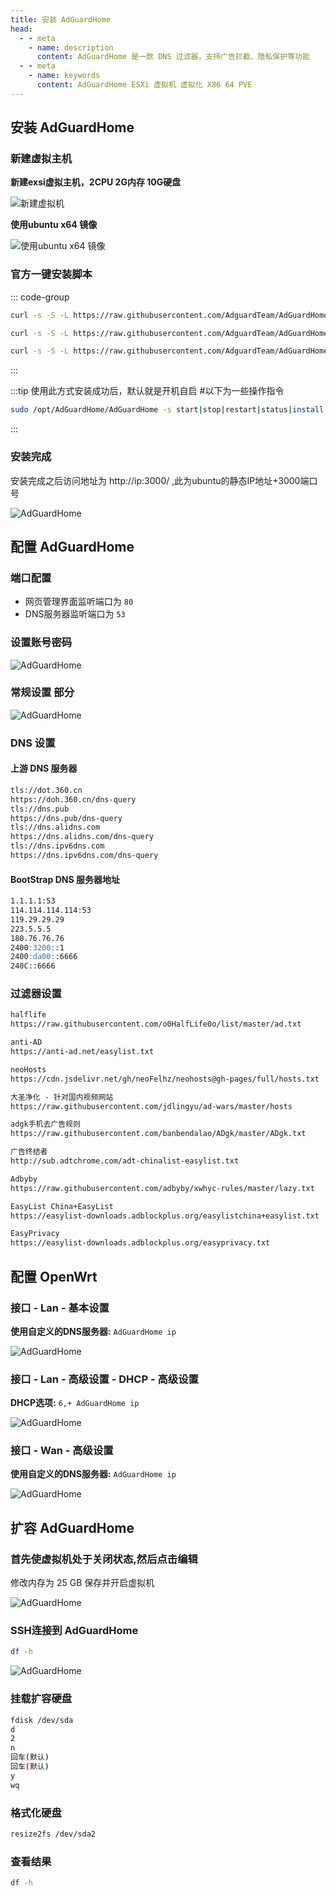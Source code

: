 ```yaml
---
title: 安装 AdGuardHome
head:
  - - meta
    - name: description
      content: AdGuardHome 是一款 DNS 过滤器，支持广告拦截、隐私保护等功能
  - - meta
    - name: keywords
      content: AdGuardHome ESXi 虚拟机 虚拟化 X86 64 PVE
---
```


## 安装 AdGuardHome

### 新建虚拟主机

**新建exsi虚拟主机，2CPU 2G内存 10G硬盘**

![新建虚拟机](https://i.theojs.cn/docs/20231230203658.webp '新建虚拟机')

**使用ubuntu x64 镜像**

![使用ubuntu x64 镜像](https://i.theojs.cn/docs/20231230203757.webp '使用ubuntu x64 镜像')

### 官方一键安装脚本

::: code-group

```sh [安装]
curl -s -S -L https://raw.githubusercontent.com/AdguardTeam/AdGuardHome/master/scripts/install.sh | sh -s -- -v
```

```sh [重装]
curl -s -S -L https://raw.githubusercontent.com/AdguardTeam/AdGuardHome/master/scripts/install.sh | sh -s -- -v -r
```

```sh [卸载]
curl -s -S -L https://raw.githubusercontent.com/AdguardTeam/AdGuardHome/master/scripts/install.sh | sh -s -- -v -u
```

:::

:::tip 使用此方式安装成功后，默认就是开机自启 #以下为一些操作指令

```sh
sudo /opt/AdGuardHome/AdGuardHome -s start|stop|restart|status|install|uninstall
```

:::

### 安装完成

安装完成之后访问地址为 http://ip:3000/ ,此为ubuntu的静态IP地址+3000端口号

![AdGuardHome](https://i.theojs.cn/docs/20231230204830.webp '访问 http://ip:3000/')

## 配置 AdGuardHome

### 端口配置

- 网页管理界面监听端口为 `80`
- DNS服务器监听端口为 `53`

### 设置账号密码

![AdGuardHome](https://i.theojs.cn/docs/20231230205626.webp '设置账号密码')

### 常规设置 部分

![AdGuardHome](https://i.theojs.cn/docs/20231230205838.webp '常规设置 部分')

### DNS 设置

#### 上游 DNS 服务器

```md
tls://dot.360.cn
https://doh.360.cn/dns-query
tls://dns.pub
https://dns.pub/dns-query
tls://dns.alidns.com
https://dns.alidns.com/dns-query
tls://dns.ipv6dns.com
https://dns.ipv6dns.com/dns-query
```

#### BootStrap DNS 服务器地址

```md
1.1.1.1:53
114.114.114.114:53
119.29.29.29
223.5.5.5
180.76.76.76
2400:3200::1
2400:da00::6666
240C::6666
```

### 过滤器设置

```md
halflife
https://raw.githubusercontent.com/o0HalfLife0o/list/master/ad.txt

anti-AD
https://anti-ad.net/easylist.txt

neoHosts
https://cdn.jsdelivr.net/gh/neoFelhz/neohosts@gh-pages/full/hosts.txt

大圣净化 - 针对国内视频网站
https://raw.githubusercontent.com/jdlingyu/ad-wars/master/hosts

adgk手机去广告规则
https://raw.githubusercontent.com/banbendalao/ADgk/master/ADgk.txt

广告终结者
http://sub.adtchrome.com/adt-chinalist-easylist.txt

Adbyby
https://raw.githubusercontent.com/adbyby/xwhyc-rules/master/lazy.txt

EasyList China+EasyList
https://easylist-downloads.adblockplus.org/easylistchina+easylist.txt

EasyPrivacy
https://easylist-downloads.adblockplus.org/easyprivacy.txt
```

## 配置 OpenWrt

### 接口 - Lan - 基本设置

**使用自定义的DNS服务器:** `AdGuardHome ip`

![AdGuardHome](https://i.theojs.cn/docs/20231230210932.webp 'Lan口设置')

### 接口 - Lan - 高级设置 - DHCP - 高级设置

**DHCP选项:** `6,+ AdGuardHome ip`

![AdGuardHome](https://i.theojs.cn/docs/20231230211121.webp 'Lan口设置')

### 接口 - Wan - 高级设置

**使用自定义的DNS服务器:** `AdGuardHome ip`

![AdGuardHome](https://i.theojs.cn/docs/20231230211412.webp 'Wan口设置')

## 扩容 AdGuardHome

### 首先使虚拟机处于关闭状态,然后点击编辑

修改内存为 25 GB 保存并开启虚拟机

![AdGuardHome](https://i.theojs.cn/docs/20231231142111.webp '扩容 AdGuardHome')

### SSH连接到 AdGuardHome

```sh
df -h
```

![AdGuardHome](https://i.theojs.cn/docs/20231231142451.webp 'SSH连接到 AdGuardHome')

### 挂载扩容硬盘

```sh
fdisk /dev/sda
d
2
n
回车(默认)
回车(默认)
y
wq
```

### 格式化硬盘

```sh
resize2fs /dev/sda2
```

### 查看结果

```sh
df -h
```
